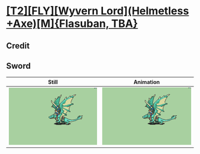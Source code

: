 # [\[T2\]\[FLY\]\[Wyvern Lord\]\(Helmetless +Axe\)\[M\]{Flasuban, TBA}](../)

## Credit


	
## Sword

| Still | Animation |
| :---: | :-------: |
| ![Sword still](./Sword_000.png) | ![Sword animation](./Sword.gif) |

